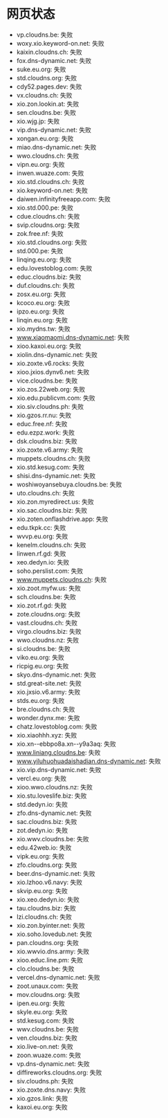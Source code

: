 # 网页状态
- vp.cloudns.be: 失败
- woxy.xio.keyword-on.net: 失败
- kaixin.cloudns.ch: 失败
- fox.dns-dynamic.net: 失败
- suke.eu.org: 失败
- std.cloudns.org: 失败
- cdy52.pages.dev: 失败
- vx.cloudns.ch: 失败
- xio.zon.lookin.at: 失败
- sen.cloudns.be: 失败
- xio.wjg.jp: 失败
- vip.dns-dynamic.net: 失败
- xongan.eu.org: 失败
- miao.dns-dynamic.net: 失败
- wwo.cloudns.ch: 失败
- vipn.eu.org: 失败
- inwen.wuaze.com: 失败
- xio.std.cloudns.ch: 失败
- xio.keyword-on.net: 失败
- daiwen.infinityfreeapp.com: 失败
- xio.std.000.pe: 失败
- cdue.cloudns.ch: 失败
- svip.cloudns.org: 失败
- zok.free.nf: 失败
- xio.std.cloudns.org: 失败
- std.000.pe: 失败
- linqing.eu.org: 失败
- edu.lovestoblog.com: 失败
- educ.cloudns.biz: 失败
- duf.cloudns.ch: 失败
- zosx.eu.org: 失败
- kcoco.eu.org: 失败
- ipzo.eu.org: 失败
- linqin.eu.org: 失败
- xio.mydns.tw: 失败
- www.xiaomaomi.dns-dynamic.net: 失败
- xioo.kaxoi.eu.org: 失败
- xiolin.dns-dynamic.net: 失败
- xio.zoxte.v6.rocks: 失败
- xioo.jxios.dynv6.net: 失败
- vice.cloudns.be: 失败
- xio.zos.22web.org: 失败
- xio.edu.publicvm.com: 失败
- xio.siv.cloudns.ph: 失败
- xio.gzos.rr.nu: 失败
- educ.free.nf: 失败
- edu.ezpz.work: 失败
- dsk.cloudns.biz: 失败
- xio.zoxte.v6.army: 失败
- muppets.cloudns.ch: 失败
- xio.std.kesug.com: 失败
- shisi.dns-dynamic.net: 失败
- woshiwoyansebuya.cloudns.be: 失败
- uto.cloudns.ch: 失败
- xio.zon.myredirect.us: 失败
- xio.sac.cloudns.biz: 失败
- xio.zoten.onflashdrive.app: 失败
- edu.tkpk.cc: 失败
- wvvp.eu.org: 失败
- kenelm.cloudns.ch: 失败
- linwen.rf.gd: 失败
- xeo.dedyn.io: 失败
- soho.perslist.com: 失败
- www.muppets.cloudns.ch: 失败
- xio.zoot.myfw.us: 失败
- sch.cloudns.be: 失败
- xio.zot.rf.gd: 失败
- zote.cloudns.org: 失败
- vast.cloudns.ch: 失败
- virgo.cloudns.biz: 失败
- wwo.cloudns.nz: 失败
- si.cloudns.be: 失败
- viko.eu.org: 失败
- ricpig.eu.org: 失败
- skyo.dns-dynamic.net: 失败
- std.great-site.net: 失败
- xio.jxsio.v6.army: 失败
- stds.eu.org: 失败
- bre.cloudns.ch: 失败
- wonder.dynx.me: 失败
- chatz.lovestoblog.com: 失败
- xio.xiaohhh.xyz: 失败
- xio.xn--ebbpo8a.xn--y9a3aq: 失败
- www.liniang.cloudns.be: 失败
- www.yiluhuohuadaishadian.dns-dynamic.net: 失败
- xio.vip.dns-dynamic.net: 失败
- vercl.eu.org: 失败
- xioo.wwo.cloudns.nz: 失败
- xio.stu.loveslife.biz: 失败
- std.dedyn.io: 失败
- zfo.dns-dynamic.net: 失败
- sac.cloudns.biz: 失败
- zot.dedyn.io: 失败
- xio.wwv.cloudns.be: 失败
- edu.42web.io: 失败
- vipk.eu.org: 失败
- zfo.cloudns.org: 失败
- beer.dns-dynamic.net: 失败
- xio.lzhoo.v6.navy: 失败
- skvip.eu.org: 失败
- xio.xeo.dedyn.io: 失败
- tau.cloudns.biz: 失败
- lzi.cloudns.ch: 失败
- xio.zon.byinter.net: 失败
- xio.soho.lovedub.net: 失败
- pan.cloudns.org: 失败
- xio.wwvio.dns.army: 失败
- xioo.educ.line.pm: 失败
- clo.cloudns.be: 失败
- vercel.dns-dynamic.net: 失败
- zoot.unaux.com: 失败
- mov.cloudns.org: 失败
- ipen.eu.org: 失败
- skyle.eu.org: 失败
- std.kesug.com: 失败
- wwv.cloudns.be: 失败
- ven.cloudns.biz: 失败
- xio.live-on.net: 失败
- zoon.wuaze.com: 失败
- vp.dns-dynamic.net: 失败
- diffireworks.cloudns.org: 失败
- siv.cloudns.ph: 失败
- xio.zoxte.dns.navy: 失败
- xio.gzos.link: 失败
- kaxoi.eu.org: 失败
